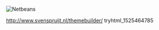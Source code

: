 ![Netbeans](https://imagestryht.ml/themes/netbeans/tryhtml-netbeans.png)

http://www.svenspruijt.nl/themebuilder/ tryhtml_1525464785
